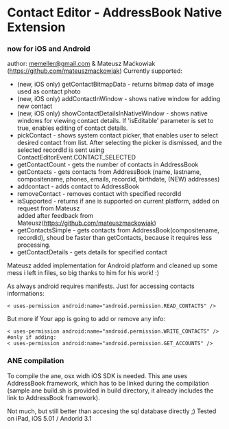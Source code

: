 # Contact Editor - AddressBook Native Extension #
### now for iOS and Android ###
author: memeller@gmail.com & Mateusz Maćkowiak (https://github.com/mateuszmackowiak)
Currently supported:

* (new, iOS only) getContactBitmapData - returns bitmap data of image used as contact photo
* (new, iOS only) addContactInWindow - shows native window for adding new contact
* (new, iOS only) showContactDetailsInNativeWindow - shows native windows for viewing contact details. If 'isEditable' parameter is set to true, enables editing of contact details.
* pickContact - shows system contact picker, that enables user to select desired contact from list. After selecting the picker is dismissed, and the selected recordId is sent using ContactEditorEvent.CONTACT_SELECTED 
* getContactCount - gets the number of contacts in AddressBook
* getContacts - gets contacts from AddressBook (name, lastname, compositename, phones, emails, recordid, birthdate, (NEW) addresses)
* addcontact - adds contact to AddressBook
* removeContact - removes contact with specified recordId
* isSupported - returns if ane is supported on current platform, added on request from Mateusz  
added after feedback from Mateusz(https://github.com/mateuszmackowiak)
* getContactsSimple - gets contacts from AddressBook(compositename, recordid), shoud be faster than getContacts, because it requires less processing.
* getContactDetails - gets details for specified contact

Mateusz added implementation for Android platform and cleaned up some mess i left in files, so big thanks to him for his work! :)

As always android requires manifests. Just for accessing contacts informations:

    < uses-permission android:name="android.permission.READ_CONTACTS" />
  
But more if Your app is going to add or remove any info:

    < uses-permission android:name="android.permission.WRITE_CONTACTS" />
    #only if adding:
    < uses-permission android:name="android.permission.GET_ACCOUNTS" />

### ANE compilation ###
To compile the ane, osx widh iOS SDK is needed. This ane uses AddressBook framework, which has to be linked during the compilation (sample ane build.sh is provided in build directory, it already includes the link to AddressBook framework).

Not much, but still better than accesing the sql database directly ;)
Tested on iPad, iOS 5.01 / Andorid 3.1